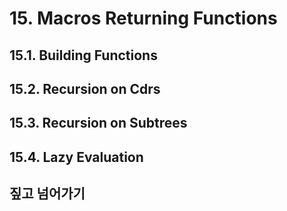 # 15. Macros Returning Functions

## 15.1. Building Functions
## 15.2. Recursion on Cdrs
## 15.3. Recursion on Subtrees
## 15.4. Lazy Evaluation
## 짚고 넘어가기